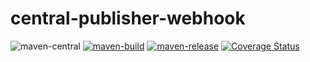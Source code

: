 # central-publisher-webhook

![maven-central](https://img.shields.io/maven-central/v/io.dangernoodle/central-publisher-webhook)
[![maven-build](https://github.com/dangernoodle-io/central-publisher-webhook/actions/workflows/maven-build.yml/badge.svg)](https://github.com/dangernoodle-io/central-publisher-webhook/actions/workflows/maven-build.yml)
[![maven-release](https://github.com/dangernoodle-io/central-publisher-webhook/actions/workflows/maven-release.yml/badge.svg)](https://github.com/dangernoodle-io/central-publisher-webhook/actions/workflows/maven-release.yml)
[![Coverage Status](https://coveralls.io/repos/github/dangernoodle-io/central-publisher-webhook/badge.svg?branch=main)](https://coveralls.io/github/dangernoodle-io/central-publisher-webhook?branch=main)